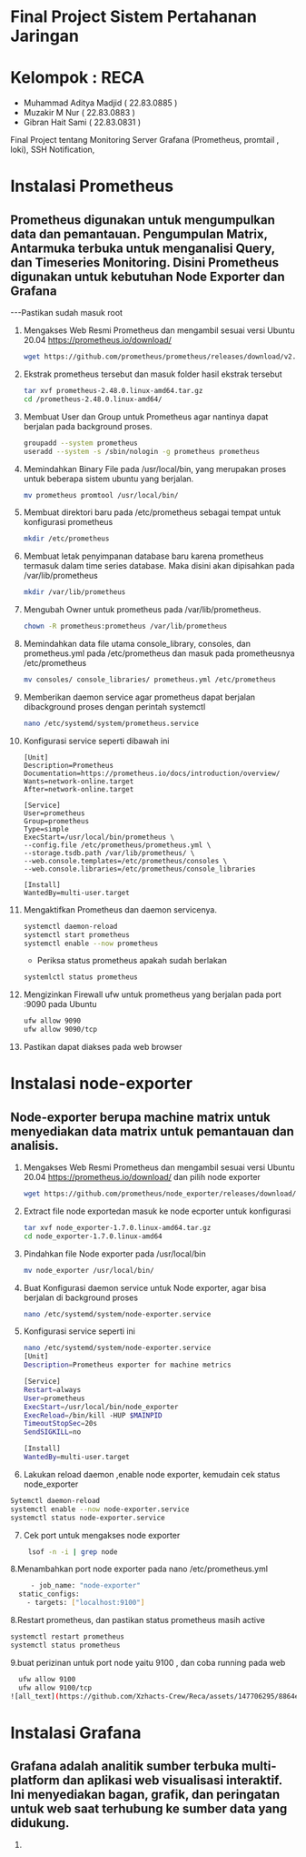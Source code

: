 # Final Project Sistem Pertahanan Jaringan 
# Kelompok : RECA
  - Muhammad Aditya Madjid			( 22.83.0885 )
  -  Muzakir M Nur							( 22.83.0883 )
  - Gibran Hait Sami						( 22.83.0831 )

Final Project tentang Monitoring Server Grafana (Prometheus, promtail , loki), SSH Notification, 

# Instalasi Prometheus
## Prometheus digunakan untuk mengumpulkan data dan pemantauan. Pengumpulan Matrix, Antarmuka terbuka untuk menganalisi Query, dan Timeseries Monitoring. Disini Prometheus digunakan untuk kebutuhan Node Exporter dan Grafana


---Pastikan sudah masuk root
1. Mengakses Web Resmi Prometheus dan mengambil sesuai versi Ubuntu 20.04 https://prometheus.io/download/
   ```bash
   wget https://github.com/prometheus/prometheus/releases/download/v2.48.0/prometheus-2.48.0.linux-amd64.tar.gz
   ```

2. Ekstrak prometheus tersebut dan masuk folder hasil ekstrak tersebut
   ```bash
   tar xvf prometheus-2.48.0.linux-amd64.tar.gz
   cd /prometheus-2.48.0.linux-amd64/
   ```

3. Membuat User dan Group untuk Prometheus agar nantinya dapat berjalan pada background proses.
   ```bash
   groupadd --system prometheus
   useradd --system -s /sbin/nologin -g prometheus prometheus
   ```

4. Memindahkan Binary File pada /usr/local/bin, yang merupakan proses untuk beberapa sistem ubuntu yang berjalan.
   ```bash
   mv prometheus promtool /usr/local/bin/
   ```

5. Membuat direktori baru pada /etc/prometheus sebagai tempat untuk konfigurasi prometheus
   ```bash
   mkdir /etc/prometheus
   ```

6. Membuat letak penyimpanan database baru karena prometheus termasuk dalam time series database. Maka disini akan dipisahkan pada /var/lib/prometheus
   ```bash
   mkdir /var/lib/prometheus
   ```

7. Mengubah Owner untuk prometheus pada /var/lib/prometheus.
   ```bash
   chown -R prometheus:prometheus /var/lib/prometheus
   ```

8. Memindahkan data file utama console_library, consoles, dan prometheus.yml pada /etc/prometheus dan masuk pada prometheusnya /etc/prometheus
   ```bash
   mv consoles/ console_libraries/ prometheus.yml /etc/prometheus
   ```

9. Memberikan daemon service agar prometheus dapat berjalan dibackground proses dengan perintah systemctl
   ```bash
   nano /etc/systemd/system/prometheus.service
   ```

10. Konfigurasi service seperti dibawah ini
    ```nano
    [Unit]
    Description=Prometheus
    Documentation=https://prometheus.io/docs/introduction/overview/
    Wants=network-online.target
    After=network-online.target

    [Service]
    User=prometheus
    Group=prometheus
    Type=simple
    ExecStart=/usr/local/bin/prometheus \
    --config.file /etc/prometheus/prometheus.yml \
    --storage.tsdb.path /var/lib/prometheus/ \
    --web.console.templates=/etc/prometheus/consoles \
    --web.console.libraries=/etc/prometheus/console_libraries

    [Install]
    WantedBy=multi-user.target
    ```

11. Mengaktifkan Prometheus dan daemon servicenya.
    ```bash
    systemctl daemon-reload
    systemctl start prometheus
    systemctl enable --now prometheus
    ```
    - Periksa status prometheus apakah sudah berlakan
    ```bash
    systemlctl status prometheus
    ```

12. Mengizinkan Firewall ufw untuk prometheus yang berjalan pada port :9090 pada Ubuntu
    ```bash
    ufw allow 9090
    ufw allow 9090/tcp
    ```

13. Pastikan dapat diakses pada web browser


# Instalasi node-exporter
## Node-exporter berupa machine matrix untuk menyediakan data matrix untuk pemantauan dan analisis.

1. Mengakses Web Resmi Prometheus dan mengambil sesuai versi Ubuntu 20.04 https://prometheus.io/download/ dan pilih node exporter
   ```bash
   wget https://github.com/prometheus/node_exporter/releases/download/v1.7.0/node_exporter-1.7.0.linux-amd64.tar.gz
   ```

2. Extract file node exportedan masuk ke node ecporter untuk konfigurasi
   ```bash
   tar xvf node_exporter-1.7.0.linux-amd64.tar.gz
   cd node_exporter-1.7.0.linux-amd64
   ```

3. Pindahkan file Node exporter pada /usr/local/bin
   ```bash
   mv node_exporter /usr/local/bin/
   ```
   
4. Buat Konfigurasi daemon service untuk Node exporter, agar bisa berjalan di background proses
    ```bash
   nano /etc/systemd/system/node-exporter.service
   ```

5. Konfigurasi service seperti ini
    ```bash
   nano /etc/systemd/system/node-exporter.service
   [Unit]
    Description=Prometheus exporter for machine metrics

    [Service]
    Restart=always
    User=prometheus
    ExecStart=/usr/local/bin/node_exporter
    ExecReload=/bin/kill -HUP $MAINPID
    TimeoutStopSec=20s
    SendSIGKILL=no

    [Install]
    WantedBy=multi-user.target
   ```
    
6.  Lakukan reload daemon ,enable node exporter, kemudain cek status node_exporter
   ```bash
   Sytemctl daemon-reload
   systemctl enable --now node-exporter.service
   systemctl status node-exporter.service
   ```

7. Cek port untuk mengakses node exporter
    ```bash
     lsof -n -i | grep node
   ```

8.Menambahkan port node exporter pada nano /etc/prometheus.yml
  ```bash
       - job_name: "node-exporter"
    static_configs:
      - targets: ["localhost:9100"]
  ```

8.Restart prometheus, dan pastikan status prometheus masih active
  ```bash
  systemctl restart prometheus
  systemctl status prometheus
  ```

9.buat perizinan untuk port node yaitu 9100 , dan coba running pada web
```bash
  ufw allow 9100
  ufw allow 9100/tcp
![all_text](https://github.com/Xzhacts-Crew/Reca/assets/147706295/8864e20e-d212-4ee7-b24e-7ec06e3b40e7raw=true)
  ```
   
   
   


  

# Instalasi Grafana
## Grafana adalah analitik sumber terbuka multi-platform dan aplikasi web visualisasi interaktif. Ini menyediakan bagan, grafik, dan peringatan untuk web saat terhubung ke sumber data yang didukung.

1. 

   
   

